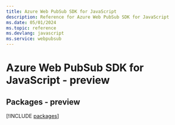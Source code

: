 ```yaml
---
title: Azure Web PubSub SDK for JavaScript
description: Reference for Azure Web PubSub SDK for JavaScript
ms.date: 05/01/2024
ms.topic: reference
ms.devlang: javascript
ms.service: webpubsub
---
```

# Azure Web PubSub SDK for JavaScript - preview
## Packages - preview
[!INCLUDE [packages](web-pubsub-index.md)]